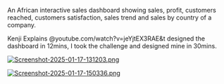 An African interactive sales dashboard showing sales, profit, customers reached, customers satisfaction, sales trend and sales by country of a company. 

Kenji Explains @youtube.com/watch?v=jeYjtEX3RAE&t designed the dashboard in 12mins, I took the challenge and designed mine in 30mins. 


[![Screenshot-2025-01-17-131203.png](https://i.postimg.cc/QdYMw8xt/Screenshot-2025-01-17-131203.png)](https://postimg.cc/rDWctL4X)


[![Screenshot-2025-01-17-150336.png](https://i.postimg.cc/3JKJw4kN/Screenshot-2025-01-17-150336.png)](https://postimg.cc/23Kfc5FN)
